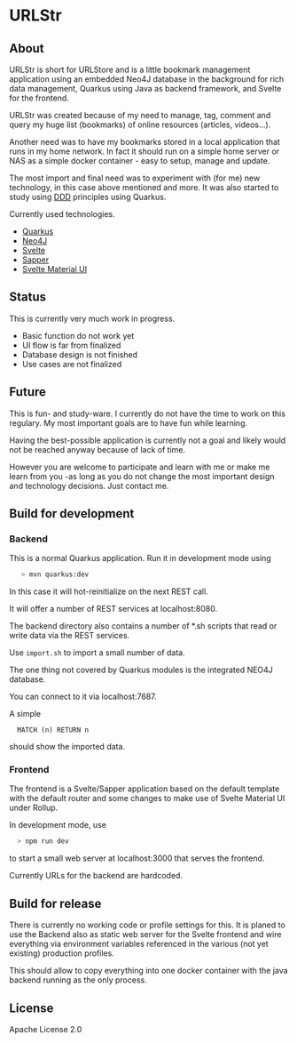 # URLStr

## About

URLStr is short for URLStore and is a little bookmark management
application using an embedded Neo4J database in the background for
rich data management, Quarkus using Java as backend framework, and
Svelte for the frontend.

URLStr was created because of my need to manage, tag, comment and
query my huge list (bookmarks) of online resources (articles,
videos...).

Another need was to have my bookmarks stored in a local application
that runs in my home network. In fact it should run on a simple home server or NAS as a simple docker container - easy to setup, manage and update.

The most import and final need was to experiment with (for me) new technology, in this case above mentioned and more. It was also started
to study using [DDD](https://en.wikipedia.org/wiki/Domain-driven_design) principles using Quarkus.

Currently used technologies.

* [Quarkus](https://quarkus.io)
* [Neo4J](https://neo4j.com)
* [Svelte](https://svelte.dev)
* [Sapper](https://sapper.svelte.dev/)
* [Svelte Material UI](https://sveltematerialui.com/)

## Status

This is currently very much work in progress.

* Basic function do not work yet
* UI flow is far from finalized
* Database design is not finished
* Use cases are not finalized

## Future

This is fun- and study-ware. I currently do not have the time to work
on this regulary. My most important goals are to have fun while learning.

Having the best-possible application is currently not a goal and
likely would not be reached anyway because of lack of time.

However you are welcome to participate and learn with me or
make me learn from you -as long as you do not change the most important
design and technology decisions. Just contact me.

## Build for development

### Backend

This is a normal Quarkus application. Run it in development mode
using

```bash
   > mvn quarkus:dev
```

In this case it will hot-reinitialize on the next REST call.

It will offer a number of REST services at localhost:8080.

The backend directory also contains a number of *.sh scripts
that read or write data via the REST services.

Use `import.sh` to import a small number of data.

The one thing not covered by Quarkus modules is the integrated
NEO4J database.

You can connect to it via localhost:7687.

A simple

```neo4j
  MATCH (n) RETURN n
```

should show the imported data.  

### Frontend

The frontend is a Svelte/Sapper application based on the default
template with the default router and some changes to make use of
Svelte Material UI under Rollup.

In development mode, use

```bash
  > npm run dev
```

to start a small web server at localhost:3000 that serves the frontend.

Currently URLs for the backend are hardcoded.

## Build for release

There is currently no working code or profile settings for this. It is
planed to use the Backend also as static web server for the Svelte
frontend and wire everything via environment variables referenced in
the various (not yet existing) production profiles.

This should allow to copy everything into one docker container with
the java backend running as the only process.

## License

Apache License 2.0
